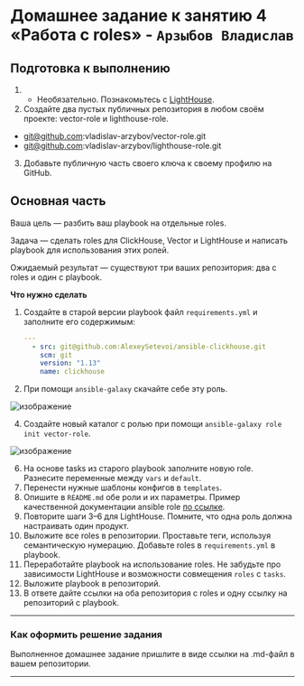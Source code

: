 # Домашнее задание к занятию 4 «Работа с roles» - `Арзыбов Владислав`

## Подготовка к выполнению

1. * Необязательно. Познакомьтесь с [LightHouse](https://youtu.be/ymlrNlaHzIY?t=929).
2. Создайте два пустых публичных репозитория в любом своём проекте: vector-role и lighthouse-role.

- git@github.com:vladislav-arzybov/vector-role.git
- git@github.com:vladislav-arzybov/lighthouse-role.git

3. Добавьте публичную часть своего ключа к своему профилю на GitHub.

## Основная часть

Ваша цель — разбить ваш playbook на отдельные roles. 

Задача — сделать roles для ClickHouse, Vector и LightHouse и написать playbook для использования этих ролей. 

Ожидаемый результат — существуют три ваших репозитория: два с roles и один с playbook.

**Что нужно сделать**

1. Создайте в старой версии playbook файл `requirements.yml` и заполните его содержимым:

   ```yaml
   ---
     - src: git@github.com:AlexeySetevoi/ansible-clickhouse.git
       scm: git
       version: "1.13"
       name: clickhouse 
   ```

2. При помощи `ansible-galaxy` скачайте себе эту роль.

![изображение](https://github.com/user-attachments/assets/81fc4e3b-42bc-4f5c-9b30-02f26c6309cf)

4. Создайте новый каталог с ролью при помощи `ansible-galaxy role init vector-role`.

![изображение](https://github.com/user-attachments/assets/43afb532-e91e-40be-939c-a81a9b0d52d4)

6. На основе tasks из старого playbook заполните новую role. Разнесите переменные между `vars` и `default`. 
7. Перенести нужные шаблоны конфигов в `templates`.
8. Опишите в `README.md` обе роли и их параметры. Пример качественной документации ansible role [по ссылке](https://github.com/cloudalchemy/ansible-prometheus).
9. Повторите шаги 3–6 для LightHouse. Помните, что одна роль должна настраивать один продукт.
10. Выложите все roles в репозитории. Проставьте теги, используя семантическую нумерацию. Добавьте roles в `requirements.yml` в playbook.
11. Переработайте playbook на использование roles. Не забудьте про зависимости LightHouse и возможности совмещения `roles` с `tasks`.
12. Выложите playbook в репозиторий.
13. В ответе дайте ссылки на оба репозитория с roles и одну ссылку на репозиторий с playbook.

---

### Как оформить решение задания

Выполненное домашнее задание пришлите в виде ссылки на .md-файл в вашем репозитории.

---
